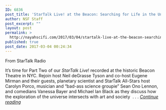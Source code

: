 ```yaml
---
ID: 6836
post_title: 'StarTalk Live! at the Beacon: Searching for Life in the Universe (Part 2)'
author: NSF Staff
post_excerpt: ""
layout: post
permalink: >
  http://nayahscifi.com/2017/03/04/startalk-live-at-the-beacon-searching-for-life-in-the-universe-part-2/
published: true
post_date: 2017-03-04 00:24:34
---
```

From StarTalk Radio

It’s time for Part Two of our <i>StarTalk Live</i>! recorded at the historic Beacon Theatre in NYC.<i> </i>Rejoin host Neil deGrasse Tyson and co-host Eugene Mirman and their guests, planetary scientist and StarTalk All-Stars host Carolyn Porco, musician and “bad-ass science groupie” Sean Ono Lennon, and comedians Vanessa Bayer and Michael Ian Black as they discuss how the exploration of the universe intersects with art and society  . . . <a href="https://www.startalkradio.net/show/startalk-live-beacon-searching-life-universe-part-2/"><em>Continue reading</em></a>